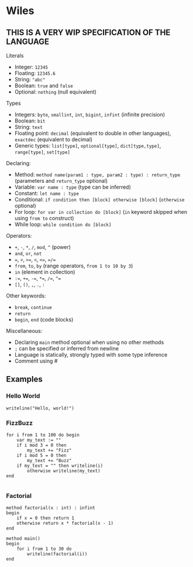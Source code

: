 # Wiles

## THIS IS A VERY WIP SPECIFICATION OF THE LANGUAGE

Literals

- Integer: `12345`
- Floating: `12345.6`
- String: `"abc"`
- Boolean: `true` and `false`
- Optional: `nothing` (null equivalent)

Types
- Integers: `byte`, `smallint`, `int`, `bigint`, `infint` (infinite precision)
- Boolean: `bit`
- String: `text`
- Floating point: `decimal` (equivalent to double in other languages), `exactdec` (equivalent to decimal)
- Generic types: `list[type]`, `optional[type]`, `dict[type,type]`, `range[type]`, `set[type]`

Declaring:
- Method: `method name(param1 : type, param2 : type) : return_type` (parameters and `return_type` optional)
- Variable: `var name : type` (type can be inferred)
- Constant: `let name : type`
- Conditional: `if condition then [block] otherwise [block]` (`otherwise` optional)
- For loop: `for var in collection do [block]` (`in` keyword skipped when using `from to` construct)
- While loop: `while condition do [block]`

Operators:
- `+`, `-`, `*`, `/`, `mod`, `^` (power)
- `and`, `or`, `not`
- `=`, `>`, `>=`, `<`, `<=`, `=/=`
- `from`, `to`, `by` (range operators, `from 1 to 10 by 3`)
- `in` (element in collection)
- `:=`, `+=`, `-=`, `*=`, `/=`, `^=`
- `[]`, `()`, `,`, `.`, `:`

Other keywords:
- `break`, `continue`
- `return`
- `begin`, `end` (code blocks)

Miscellaneous:
- Declaring `main` method optional when using no other methods
- `;` can be specified or inferred from newline
- Language is statically, strongly typed with some type inference
- Comment using #

## Examples
### Hello World
```
writeline("Hello, world!")
```
### FizzBuzz
```
for i from 1 to 100 do begin
    var my_text := ""
    if i mod 3 = 0 then
        my_text += "Fizz"
    if i mod 5 = 0 then
        my_text += "Buzz"
    if my_text = "" then writeline(i)
        otherwise writeline(my_text)
end
    
```
### Factorial

```
method factorial(x : int) : infint
begin
    if x = 0 then return 1
    otherwise return x * factorial(x - 1)
end

method main()
begin
    for i from 1 to 30 do
        writeline(factorial(i))
end

```
